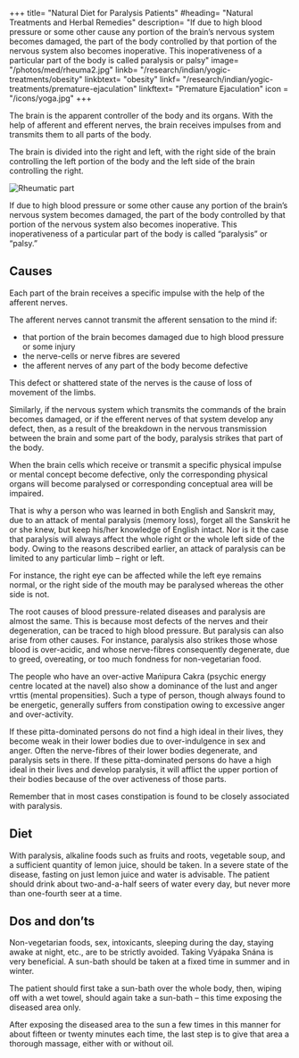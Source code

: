 +++
title= "Natural Diet for Paralysis Patients"
#heading= "Natural Treatments and Herbal Remedies"
description= "If due to high blood pressure or some other cause any portion of the brain’s nervous system becomes damaged, the part of the body controlled by that portion of the nervous system also becomes inoperative. This inoperativeness of a particular part of the body is called paralysis or palsy"
image= "/photos/med/rheuma2.jpg"
linkb= "/research/indian/yogic-treatments/obesity"
linkbtext= "obesity"
linkf= "/research/indian/yogic-treatments/premature-ejaculation"
linkftext= "Premature Ejaculation"
icon = "/icons/yoga.jpg"
+++


The brain is the apparent controller of the body and its organs. With the help of afferent and efferent nerves, the brain receives impulses from and transmits them to all parts of the body. 

The brain is divided into the right and left, with the right side of the brain controlling the left portion of the body and the left side of the brain controlling the right. 

![Rheumatic part](/photos/med/rheuma2.jpg)

If due to high blood pressure or some other cause any portion of the brain’s nervous system becomes damaged, the part of the body controlled by that portion of the nervous system also becomes inoperative. This inoperativeness of a particular part of the body is called “paralysis” or “palsy.”

## Causes

Each part of the brain receives a specific impulse with the help of the afferent nerves. 

The afferent nerves cannot transmit the afferent sensation to the mind if:
- that portion of the brain becomes damaged due to high blood pressure or some injury
- the nerve-cells or nerve fibres are severed
- the afferent nerves of any part of the body become defective

This defect or shattered state of the nerves is the cause of loss of movement of the limbs.

Similarly, if the nervous system which transmits the commands of the brain becomes damaged, or if the efferent nerves of that system develop any defect, then, as a result of the breakdown in the nervous transmission between the brain and some part of the body, paralysis strikes that part of the body.

When the brain cells which receive or transmit a specific physical impulse or mental concept become defective, only the corresponding physical organs will become paralysed or corresponding conceptual area will be impaired. 

That is why a person who was learned in both English and Sanskrit may, due to an attack of mental paralysis (memory loss), forget all the Sanskrit he or she knew, but keep his/her knowledge of English intact. Nor is it the case that paralysis will always affect the whole right or the whole left side of the body. Owing to the reasons described earlier, an attack of paralysis can be limited to any particular limb – right or left. 

For instance, the right eye can be affected while the left eye remains normal, or the right side of the mouth may be paralysed whereas the other side is not.

The root causes of blood pressure-related diseases and paralysis are almost the same. This is because most defects of the nerves and their degeneration, can be traced to high blood pressure. But paralysis can also arise from other causes. For instance, paralysis also strikes those whose blood is over-acidic, and whose nerve-fibres consequently degenerate, due to greed, overeating, or too much fondness for non-vegetarian food.

The people who have an over-active Mańipura Cakra (psychic energy centre located at the navel) also show a dominance of the lust and anger vrttis (mental propensities). Such a type of person, though always found to be energetic, generally suffers from constipation owing to excessive anger and over-activity.

If these pitta-dominated persons do not find a high ideal in their lives, they become weak in their lower bodies due to over-indulgence in sex and anger. Often the nerve-fibres of their lower bodies degenerate, and paralysis sets in there. If these pitta-dominated persons do have a high ideal in their lives and develop paralysis, it will afflict the upper portion of their bodies because of the over activeness of those parts.

Remember that in most cases constipation is found to be closely associated with paralysis.

<!-- Treatment:
Morning – Utkśepa Mudrá, Diirgha Prańáma, Yoga Mudrá, Bhujauṋgásana, or any of these three which it is possible to do. Pakśabadha Práńáyáma.
Evening – Same as in the morning. -->

## Diet

With paralysis, alkaline foods such as fruits and roots, vegetable soup, and a sufficient quantity of lemon juice, should be taken. In a severe state of the disease, fasting on just lemon juice and water is advisable. The patient should drink about two-and-a-half seers of water every day, but never more than one-fourth seer at a time.


## Dos and don’ts

Non-vegetarian foods, sex, intoxicants, sleeping during the day, staying awake at night, etc., are to be strictly avoided. Taking Vyápaka Snána is very beneficial. A sun-bath should be taken at a fixed time in summer and in winter. 

The patient should first take a sun-bath over the whole body, then, wiping off with a wet towel, should again take a sun-bath – this time exposing the diseased area only. 

After exposing the diseased area to the sun a few times in this manner for about fifteen or twenty minutes each time, the last step is to give that area a thorough massage, either with or without oil.
